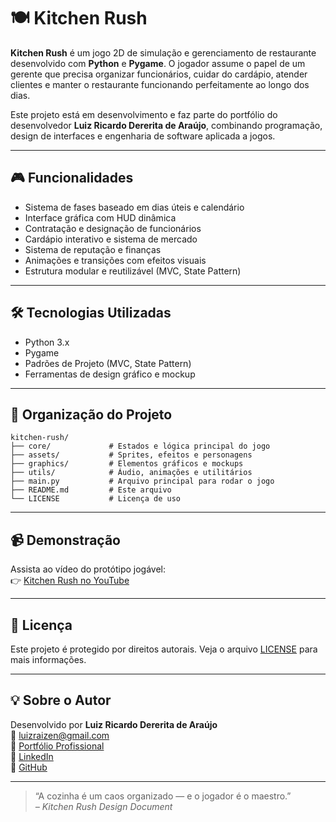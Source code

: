 # 🍽️ Kitchen Rush

**Kitchen Rush** é um jogo 2D de simulação e gerenciamento de restaurante desenvolvido com **Python** e **Pygame**. O jogador assume o papel de um gerente que precisa organizar funcionários, cuidar do cardápio, atender clientes e manter o restaurante funcionando perfeitamente ao longo dos dias.

Este projeto está em desenvolvimento e faz parte do portfólio do desenvolvedor **Luiz Ricardo Dererita de Araújo**, combinando programação, design de interfaces e engenharia de software aplicada a jogos.

---

## 🎮 Funcionalidades

- Sistema de fases baseado em dias úteis e calendário
- Interface gráfica com HUD dinâmica
- Contratação e designação de funcionários
- Cardápio interativo e sistema de mercado
- Sistema de reputação e finanças
- Animações e transições com efeitos visuais
- Estrutura modular e reutilizável (MVC, State Pattern)

---

## 🛠️ Tecnologias Utilizadas

- Python 3.x
- Pygame
- Padrões de Projeto (MVC, State Pattern)
- Ferramentas de design gráfico e mockup

---

## 📁 Organização do Projeto

```
kitchen-rush/
├── core/             # Estados e lógica principal do jogo
├── assets/           # Sprites, efeitos e personagens
├── graphics/         # Elementos gráficos e mockups
├── utils/            # Áudio, animações e utilitários
├── main.py           # Arquivo principal para rodar o jogo
├── README.md         # Este arquivo
└── LICENSE           # Licença de uso
```

---

## 📹 Demonstração

Assista ao vídeo do protótipo jogável:  
👉 [Kitchen Rush no YouTube](https://www.youtube.com/watch?v=SEU_VIDEO_ID)

---

## 📜 Licença

Este projeto é protegido por direitos autorais. Veja o arquivo [LICENSE](LICENSE) para mais informações.

---

## 💡 Sobre o Autor

Desenvolvido por **Luiz Ricardo Dererita de Araújo**  
📧 luizraizen@gmail.com  
🔗 [Portfólio Profissional](https://seu-site-pessoal.com)  
🔗 [LinkedIn](https://www.linkedin.com/in/luizdererita-ads)  
🔗 [GitHub](https://github.com/LuizRaizen)

---

> “A cozinha é um caos organizado — e o jogador é o maestro.”  
> *– Kitchen Rush Design Document*
